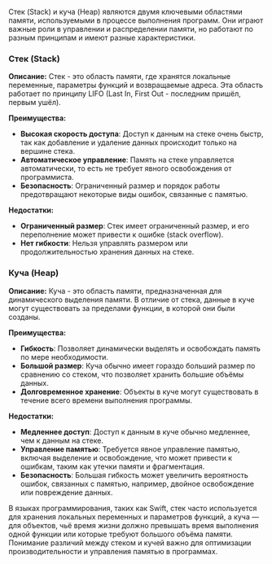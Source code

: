 Стек (Stack) и куча (Heap) являются двумя ключевыми областями памяти, используемыми в процессе выполнения программ. Они играют важные роли в управлении и распределении памяти, но работают по разным принципам и имеют разные характеристики.

### Стек (Stack)

**Описание:**
Стек - это область памяти, где хранятся локальные переменные, параметры функций и возвращаемые адреса. Эта область работает по принципу LIFO (Last In, First Out - последним пришёл, первым ушёл).

**Преимущества:**
- **Высокая скорость доступа**: Доступ к данным на стеке очень быстр, так как добавление и удаление данных происходит только на вершине стека.
- **Автоматическое управление**: Память на стеке управляется автоматически, то есть не требует явного освобождения от программиста.
- **Безопасность**: Ограниченный размер и порядок работы предотвращают некоторые виды ошибок, связанные с памятью.

**Недостатки:**
- **Ограниченный размер**: Стек имеет ограниченный размер, и его переполнение может привести к ошибке (stack overflow).
- **Нет гибкости**: Нельзя управлять размером или продолжительностью хранения данных на стеке.

### Куча (Heap)

**Описание:**
Куча - это область памяти, предназначенная для динамического выделения памяти. В отличие от стека, данные в куче могут существовать за пределами функции, в которой они были созданы.

**Преимущества:**
- **Гибкость**: Позволяет динамически выделять и освобождать память по мере необходимости.
- **Большой размер**: Куча обычно имеет гораздо больший размер по сравнению со стеком, что позволяет хранить большие объёмы данных.
- **Долговременное хранение**: Объекты в куче могут существовать в течение всего времени выполнения программы.

**Недостатки:**
- **Медленнее доступ**: Доступ к данным в куче обычно медленнее, чем к данным на стеке.
- **Управление памятью**: Требуется явное управление памятью, включая выделение и освобождение, что может привести к ошибкам, таким как утечки памяти и фрагментация.
- **Безопасность**: Большая гибкость может увеличить вероятность ошибок, связанных с памятью, например, двойное освобождение или повреждение данных.

В языках программирования, таких как Swift, стек часто используется для хранения локальных переменных и параметров функций, а куча — для объектов, чьё время жизни должно превышать время выполнения одной функции или которые требуют большого объёма памяти. Понимание различий между стеком и кучей важно для оптимизации производительности и управления памятью в программах.